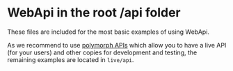 # WebApi in the root /api folder

These files are included for the most basic examples of using WebApi. 

As we recommend to use [polymorph APIs](https://github.com/2sic/2sxc/wiki/concept-polymorph) which allow you to have a live API (for your users) and other copies for development and testing, the remaining examples are located in `live/api`.